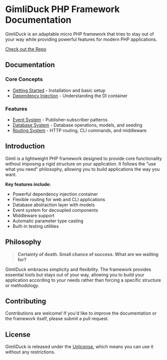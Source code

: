 # GimliDuck PHP Framework Documentation

GimliDuck is an adaptable micro PHP framework that tries to stay out of your way while providing powerful features for modern PHP applications.

[Check out the Repo](https://github.com/dvnc0/gimli-php)

## Documentation

### Core Concepts
- [Getting Started](01-Getting_Started.md) - Installation and basic setup
- [Dependency Injection](04-Dependency_Injection.md) - Understanding the DI container

### Features
- [Event System](02-Event_System.md) - Publisher-subscriber patterns
- [Database System](03-Database_System.md) - Database operations, models, and seeding
- [Routing System](05-Routing_System.md) - HTTP routing, CLI commands, and middleware

## Introduction

Gimli is a lightweight PHP framework designed to provide core functionality without imposing a rigid structure on your application. It follows the "use what you need" philosophy, allowing you to build applications the way you want.

**Key features include:**
- Powerful dependency injection container
- Flexible routing for web and CLI applications
- Database abstraction layer with models
- Event system for decoupled components
- Middleware support
- Automatic parameter type casting
- Built-in testing utilities

## Philosophy

> **Certainty of death. Small chance of success. What are we waiting for?**

GimliDuck embraces simplicity and flexibility. The framework provides essential tools but stays out of your way, allowing you to build your application according to your needs rather than forcing a specific structure or methodology.

## Contributing

Contributions are welcome! If you'd like to improve the documentation or the framework itself, please submit a pull request.

## License

GimliDuck is released under the [Unlicense](https://unlicense.org/), which means you can use it without any restrictions.